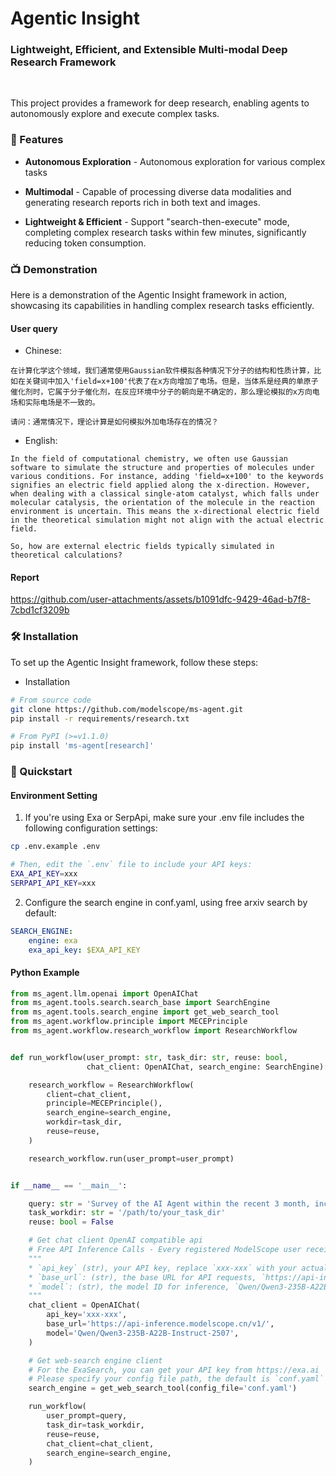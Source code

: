 
# Agentic Insight

### Lightweight, Efficient, and Extensible Multi-modal Deep Research Framework

&nbsp;
&nbsp;

This project provides a framework for deep research, enabling agents to autonomously explore and execute complex tasks.

### 🌟 Features

- **Autonomous Exploration** - Autonomous exploration for various complex tasks

- **Multimodal** - Capable of processing diverse data modalities and generating research reports rich in both text and images.

- **Lightweight & Efficient** - Support "search-then-execute" mode, completing complex research tasks within few minutes, significantly reducing token consumption.



### 📺 Demonstration

Here is a demonstration of the Agentic Insight framework in action, showcasing its capabilities in handling complex research tasks efficiently.

#### User query

* Chinese:
```text
在计算化学这个领域，我们通常使用Gaussian软件模拟各种情况下分子的结构和性质计算，比如在关键词中加入'field=x+100'代表了在x方向增加了电场。但是，当体系是经典的单原子催化剂时，它属于分子催化剂，在反应环境中分子的朝向是不确定的，那么理论模拟的x方向电场和实际电场是不一致的。

请问：通常情况下，理论计算是如何模拟外加电场存在的情况？
```

* English:
```text
In the field of computational chemistry, we often use Gaussian software to simulate the structure and properties of molecules under various conditions. For instance, adding 'field=x+100' to the keywords signifies an electric field applied along the x-direction. However, when dealing with a classical single-atom catalyst, which falls under molecular catalysis, the orientation of the molecule in the reaction environment is uncertain. This means the x-directional electric field in the theoretical simulation might not align with the actual electric field.

So, how are external electric fields typically simulated in theoretical calculations?
```

#### Report
<https://github.com/user-attachments/assets/b1091dfc-9429-46ad-b7f8-7cbd1cf3209b>



### 🛠️ Installation

To set up the Agentic Insight framework, follow these steps:

* Installation
```bash
# From source code
git clone https://github.com/modelscope/ms-agent.git
pip install -r requirements/research.txt

# From PyPI (>=v1.1.0)
pip install 'ms-agent[research]'
```

### 🚀 Quickstart

#### Environment Setting

1. If you're using Exa or SerpApi, make sure your .env file includes the following configuration settings:
```bash
cp .env.example .env

# Then, edit the `.env` file to include your API keys:
EXA_API_KEY=xxx
SERPAPI_API_KEY=xxx
```

2. Configure the search engine in conf.yaml, using free arxiv search by default:
```yaml
SEARCH_ENGINE:
    engine: exa
    exa_api_key: $EXA_API_KEY
```

#### Python Example

```python
from ms_agent.llm.openai import OpenAIChat
from ms_agent.tools.search.search_base import SearchEngine
from ms_agent.tools.search_engine import get_web_search_tool
from ms_agent.workflow.principle import MECEPrinciple
from ms_agent.workflow.research_workflow import ResearchWorkflow


def run_workflow(user_prompt: str, task_dir: str, reuse: bool,
                 chat_client: OpenAIChat, search_engine: SearchEngine):

    research_workflow = ResearchWorkflow(
        client=chat_client,
        principle=MECEPrinciple(),
        search_engine=search_engine,
        workdir=task_dir,
        reuse=reuse,
    )

    research_workflow.run(user_prompt=user_prompt)


if __name__ == '__main__':

    query: str = 'Survey of the AI Agent within the recent 3 month, including the latest research papers, open-source projects, and industry applications.'  # noqa
    task_workdir: str = '/path/to/your_task_dir'
    reuse: bool = False

    # Get chat client OpenAI compatible api
    # Free API Inference Calls - Every registered ModelScope user receives a set number of free API inference calls daily, refer to https://modelscope.cn/docs/model-service/API-Inference/intro for details.  # noqa
    """
    * `api_key` (str), your API key, replace `xxx-xxx` with your actual key. Alternatively, you can use ModelScope API key, refer to https://modelscope.cn/my/myaccesstoken  # noqa
    * `base_url`: (str), the base URL for API requests, `https://api-inference.modelscope.cn/v1/` for ModelScope API-Inference
    * `model`: (str), the model ID for inference, `Qwen/Qwen3-235B-A22B-Instruct-2507` can be recommended for document research tasks.
    """
    chat_client = OpenAIChat(
        api_key='xxx-xxx',
        base_url='https://api-inference.modelscope.cn/v1/',
        model='Qwen/Qwen3-235B-A22B-Instruct-2507',
    )

    # Get web-search engine client
    # For the ExaSearch, you can get your API key from https://exa.ai
    # Please specify your config file path, the default is `conf.yaml` in the current directory.
    search_engine = get_web_search_tool(config_file='conf.yaml')

    run_workflow(
        user_prompt=query,
        task_dir=task_workdir,
        reuse=reuse,
        chat_client=chat_client,
        search_engine=search_engine,
    )

```
